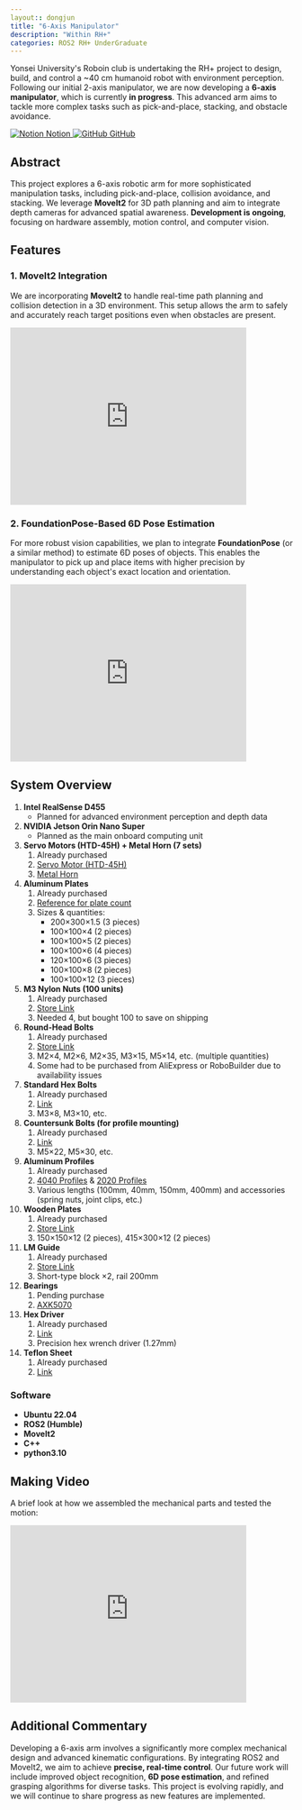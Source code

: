 ```yaml
---
layout:: dongjun
title: "6-Axis Manipulator"
description: "Within RH+"
categories: ROS2 RH+ UnderGraduate
---
```


Yonsei University's Roboin club is undertaking the RH+ project to design, build, and control a ~40 cm humanoid robot with environment perception. Following our initial 2-axis manipulator, we are now developing a **6-axis manipulator**, which is currently **in progress**. This advanced arm aims to tackle more complex tasks such as pick-and-place, stacking, and obstacle avoidance.

<div class="btn-row">
  <a href="https://chanhui-robot.notion.site/7-Axis-Robot-Arm-627533d1fb984b588b3fc5142f86f195?pvs=4" target="_blank" class="btn">
    <img src="https://upload.wikimedia.org/wikipedia/commons/e/e9/Notion-logo.svg" alt="Notion" class="btn-icon"> Notion
  </a>
  <a href="https://github.com/chanhuirobot/rh_plus_7_axis_robot_arm" target="_blank" class="btn">
    <img src="https://github.githubassets.com/images/modules/logos_page/GitHub-Mark.png" alt="GitHub" class="btn-icon"> GitHub
  </a>
</div>

## Abstract
This project explores a 6-axis robotic arm for more sophisticated manipulation tasks, including pick-and-place, collision avoidance, and stacking. We leverage **MoveIt2** for 3D path planning and aim to integrate depth cameras for advanced spatial awareness. **Development is ongoing**, focusing on hardware assembly, motion control, and computer vision. <!--more-->

## Features

### 1. MoveIt2 Integration
We are incorporating **MoveIt2** to handle real-time path planning and collision detection in a 3D environment. This setup allows the arm to safely and accurately reach target positions even when obstacles are present.

<div class="video-container">
  <iframe width="420" height="315"
          src="https://youtube.com/embed/T8C6xuPLzNw"
          frameborder="0"
          allowfullscreen>
  </iframe>
</div>

### 2. FoundationPose-Based 6D Pose Estimation
For more robust vision capabilities, we plan to integrate **FoundationPose** (or a similar method) to estimate 6D poses of objects. This enables the manipulator to pick up and place items with higher precision by understanding each object's exact location and orientation.
<div class="video-container">
  <iframe width="420" height="315"
          src="https://youtube.com/embed/C_fPBnyGWO0"
          frameborder="0"
          allowfullscreen>
  </iframe>
</div>


## System Overview

1. **Intel RealSense D455**  
   - Planned for advanced environment perception and depth data  
2. **NVIDIA Jetson Orin Nano Super**  
   - Planned as the main onboard computing unit  
3. **Servo Motors (HTD-45H) + Metal Horn (7 sets)**  
   1. Already purchased  
   2. [Servo Motor (HTD-45H)](https://www.aliexpress.com/item/1005004845976999.html)  
   3. [Metal Horn](https://www.aliexpress.com/item/1005004846129434.html)  
4. **Aluminum Plates**  
   1. Already purchased  
   2. [Reference for plate count](https://www.notion.so/0194e99253fd41d8a5211275507b708c?pvs=21)  
   3. Sizes & quantities:  
      - 200×300×1.5 (3 pieces)  
      - 100×100×4 (2 pieces)  
      - 100×100×5 (2 pieces)  
      - 100×100×6 (4 pieces)  
      - 120×100×6 (3 pieces)  
      - 100×100×8 (2 pieces)  
      - 100×100×12 (3 pieces)  
5. **M3 Nylon Nuts (100 units)**  
   1. Already purchased  
   2. [Store Link](https://smartstore.naver.com/boltoutlet/products/4223627261)  
   3. Needed 4, but bought 100 to save on shipping  
6. **Round-Head Bolts**  
   1. Already purchased  
   2. [Store Link](https://smartstore.naver.com/hanarobolt/products/6479781399)  
   3. M2×4, M2×6, M2×35, M3×15, M5×14, etc. (multiple quantities)  
   4. Some had to be purchased from AliExpress or RoboBuilder due to availability issues  
7. **Standard Hex Bolts**  
   1. Already purchased  
   2. [Link](https://naver.me/5LuXA8Hz)  
   3. M3×8, M3×10, etc.  
8. **Countersunk Bolts (for profile mounting)**  
   1. Already purchased  
   2. [Link](https://naver.me/FQR2Ip0A)  
   3. M5×22, M5×30, etc.  
9. **Aluminum Profiles**  
   1. Already purchased  
   2. [4040 Profiles](https://smartstore.naver.com/bandotec/products/373076928) & [2020 Profiles](https://smartstore.naver.com/bandotec/products/7230610259)  
   3. Various lengths (100mm, 40mm, 150mm, 400mm) and accessories (spring nuts, joint clips, etc.)  
10. **Wooden Plates**  
    1. Already purchased  
    2. [Store Link](https://smartstore.naver.com/goodtree/products/4686984331)  
    3. 150×150×12 (2 pieces), 415×300×12 (2 pieces)  
11. **LM Guide**  
    1. Already purchased  
    2. [Store Link](https://smartstore.naver.com/nasspop/products/7073064025)  
    3. Short-type block ×2, rail 200mm  
12. **Bearings**  
    1. Pending purchase  
    2. [AXK5070](https://smartstore.naver.com/allbearing/products/4209406705)  
13. **Hex Driver**  
    1. Already purchased  
    2. [Link](https://smartstore.naver.com/micromro/products/6274211943)  
    3. Precision hex wrench driver (1.27mm)  
14. **Teflon Sheet**  
    1. Already purchased  
    2. [Link](https://smartstore.naver.com/engp1080/products/236238941)  

### Software
- **Ubuntu 22.04**  
- **ROS2 (Humble)**  
- **MoveIt2**  
- **C++**
- **python3.10**  

## Making Video
A brief look at how we assembled the mechanical parts and tested the motion:

<div class="video-container">
  <iframe width="420" height="315"
          src="https://www.youtube.com/embed/zW7u8YMU71c"
          frameborder="0"
          allowfullscreen>
  </iframe>
</div>


## Additional Commentary
Developing a 6-axis arm involves a significantly more complex mechanical design and advanced kinematic configurations. By integrating ROS2 and MoveIt2, we aim to achieve **precise, real-time control**. Our future work will include improved object recognition, **6D pose estimation**, and refined grasping algorithms for diverse tasks. This project is evolving rapidly, and we will continue to share progress as new features are implemented.
